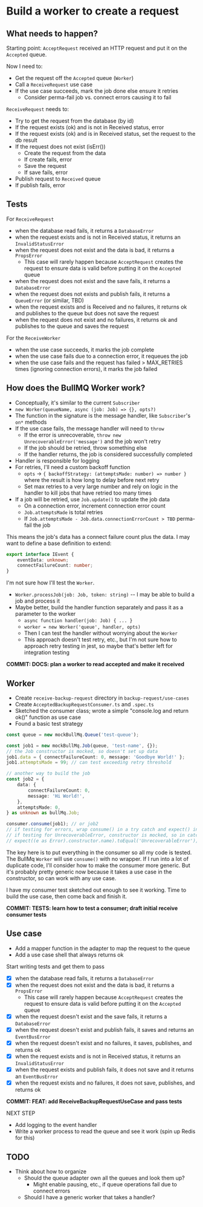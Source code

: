 # Build a worker to create a request

## What needs to happen?

Starting point: `AcceptRequest` received an HTTP request and put it on the `Accepted` queue.

Now I need to:

-  Get the request off the `Accepted` queue (`Worker`)
-  Call a `ReceiveRequest` use case
-  If the use case succeeds, mark the job done else ensure it retries
   -  Consider perma-fail job vs. connect errors causing it to fail

`ReceiveRequest` needs to:

-  Try to get the request from the database (by id)
-  If the request exists (ok) and is not in Received status, error
-  If the request exists (ok) and is in Received status, set the request to the db result
-  If the request does not exist (isErr())
   -  Create the request from the data
   -  If create fails, error
   -  Save the request
   -  If save fails, error
-  Publish request to `Received` queue
-  If publish fails, error

## Tests

For `ReceiveRequest`

-  when the database read fails, it returns a `DatabaseError`
-  when the request exists and is not in Received status, it returns an `InvalidStatusError`
-  when the request does not exist and the data is bad, it returns a `PropsError`
   -  This case will rarely happen because `AcceptRequest` creates the request to ensure data is valid before putting it on the `Accepted` queue
-  when the request does not exist and the save fails, it returns a `DatabaseError`
-  when the request does not exists and publish fails, it returns a `QueueError` (or similar, TBD)
-  when the request exists and is Received and no failures, it returns ok and publishes to the queue but does not save the request
-  when the request does not exist and no failures, it returns ok and publishes to the queue and saves the request

For the `ReceiveWorker`

-  when the use case succeeds, it marks the job complete
-  when the use case fails due to a connection error, it requeues the job
-  when the use case fails and the request has failed > MAX_RETRIES times (ignoring connection errors), it marks the job failed

## How does the BullMQ Worker work?

-  Conceptually, it's similar to the current `Subscriber`
-  `new Worker(queueName, async (job: Job) => {}, opts?)`
-  The function in the signature is the message handler, like `Subscriber`'s `on*` methods
-  If the use case fails, the message handler will need to `throw`
   -  If the error is unrecoverable, `throw new UnrecoverableError('message')` and the job won't retry
   -  If the job should be retried, throw something else
   -  If the handler returns, the job is considered successfully completed
-  Handler is responsible for logging
-  For retries, I'll need a custom backoff function
   -  `opts` -> `{ backoffStrategy: (attemptsMade: number) => number }` where the result is how long to delay before next retry
   -  Set max retries to a very large number and rely on logic in the handler to kill jobs that have retried too many times
-  If a job will be retried, use `Job.update()` to update the job data
   -  On a connection error, increment connection error count
   -  `Job.attemptsMade` is total retries
   -  If `Job.attemptsMade - Job.data.connectionErrorCount > TBD` perma-fail the job

This means the job's data has a connect failure count plus the data. I may want to define a base definition to extend:

```typescript
export interface IEvent {
	eventData: unknown;
	connectFailureCount: number;
}
```

I'm not sure how I'll test the `Worker`.

-  `Worker.processJob(job: Job, token: string)` -- I may be able to build a job and process it
-  Maybe better, build the handler function separately and pass it as a parameter to the worker
   -  `async function handler(job: Job) { ... }`
   -  `worker = new Worker('queue', handler, opts)`
   -  Then I can test the handler without worrying about the `Worker`
   -  This approach doesn't test retry, etc., but I'm not sure how to approach retry testing in jest, so maybe that's better left for integration testing

**COMMIT: DOCS: plan a worker to read accepted and make it received**

## Worker

-  Create `receive-backup-request` directory in `backup-request/use-cases`
-  Create `AcceptedBackupRequestConsumer.ts` and `.spec.ts`
-  Sketched the consumer class; wrote a simple "console.log and return ok()" function as use case
-  Found a basic test strategy

```typescript
const queue = new mockBullMq.Queue('test-queue');

const job1 = new mockBullMq.Job(queue, 'test-name', {});
// the Job constructor is mocked, so doesn't set up data
job1.data = { connectFailureCount: 0, message: 'Goodbye World!' };
job1.attemptsMade = 99; // can test exceeding retry threshold

// another way to build the job
const job2 = {
	data: {
		connectFailureCount: 0,
		message: 'Hi World!',
	},
	attemptsMade: 0,
} as unknown as bullMq.Job;

consumer.consume(job1); // or job2
// if testing for errors, wrap consume() in a try catch and expect() in the catch
// if testing for UnrecoverableError, constructor is mocked, so in catch(e)
// expect((e as Error).constructor.name).toEqual('UnrecoverableError');
```

The key here is to put everything in the consumer so all my code is tested. The BullMq `Worker` will use `consume()` with no wrapper. If I run into a lot of duplicate code, I'll consider how to make the consumer more generic. But it's probably pretty generic now because it takes a use case in the constructor, so can work with any use case.

I have my consumer test sketched out enough to see it working. Time to build the use case, then come back and finish it.

**COMMIT: TESTS: learn how to test a consumer; draft initial receive consumer tests**

## Use case

-  Add a mapper function in the adapter to map the request to the queue
-  Add a use case shell that always returns ok

Start writing tests and get them to pass

-  [x] when the database read fails, it returns a `DatabaseError`
-  [x] when the request does not exist and the data is bad, it returns a `PropsError`
   -  This case will rarely happen because `AcceptRequest` creates the request to ensure data is valid before putting it on the `Accepted` queue
-  [x] when the request doesn't exist and the save fails, it returns a `DatabaseError`
-  [x] when the request doesn't exist and publish fails, it saves and returns an `EventBusError`
-  [x] when the request doesn't exist and no failures, it saves, publishes, and returns ok
-  [x] when the request exists and is not in Received status, it returns an `InvalidStatusError`
-  [x] when the request exists and publish fails, it does not save and it returns an `EventBusError`
-  [x] when the request exists and no failures, it does not save, publishes, and returns ok

**COMMIT: FEAT: add ReceiveBackupRequestUseCase and pass tests**

NEXT STEP

-  Add logging to the event handler
-  Write a worker process to read the queue and see it work (spin up Redis for this)

## TODO

-  Think about how to organize
   -  Should the queue adapter own all the queues and look them up?
      -  Might enable pausing, etc., if queue operations fail due to connect errors
   -  Should I have a generic worker that takes a handler?
